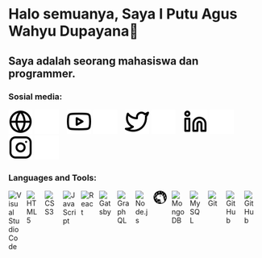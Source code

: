 # Halo semuanya, Saya I Putu Agus Wahyu Dupayana👋 

## Saya adalah seorang mahasiswa dan programmer.
### Sosial media:

[![website](./img/globe-light.svg)](https:www.aguswahyu.me#gh-light-mode-only)
[![website](./img/globe-dark.svg)](https:www.aguswahyu.me#gh-dark-mode-only)
&nbsp;&nbsp;
[![website](./img/youtube-light.svg)](https://youtube.com/c/putuwahyu#gh-light-mode-only)
[![website](./img/youtube-dark.svg)](https://youtube.com/c/putuwahyu#gh-dark-mode-only)
&nbsp;&nbsp;
[![website](./img/twitter-light.svg)](https://twitter.com/putuwahyu29#gh-light-mode-only)
[![website](./img/twitter-dark.svg)](https://twitter.com/putuwahyu29#gh-dark-mode-only)
&nbsp;&nbsp;
[![website](./img/linkedin-light.svg)](https://linkedin.com/in/i-putu-agus-wahyu-dupayana-bbb7721ba#gh-light-mode-only)
[![website](./img/linkedin-dark.svg)](https://linkedin.com/in/i-putu-agus-wahyu-dupayana-bbb7721ba#gh-dark-mode-only)
&nbsp;&nbsp;
[![website](./img/instagram-light.svg)](https://instagram.com/aguswahyu29_#gh-light-mode-only)
[![website](./img/instagram-dark.svg)](https://instagram.com/aguswahyu29_#gh-dark-mode-only)

### Languages and Tools:

[<img align="left" alt="Visual Studio Code" width="26px" src="https://cdn.jsdelivr.net/gh/devicons/devicon/icons/vscode/vscode-original.svg" style="padding-right:10px;" />]()
[<img align="left" alt="HTML5" width="26px" src="https://cdn.jsdelivr.net/gh/devicons/devicon/icons/html5/html5-original.svg" style="padding-right:10px;" />]()
[<img align="left" alt="CSS3" width="26px" src="https://cdn.jsdelivr.net/gh/devicons/devicon/icons/css3/css3-original.svg" style="padding-right:10px;" />]()[<img align="left" alt="JavaScript" width="26px" src="https://cdn.jsdelivr.net/gh/devicons/devicon/icons/javascript/javascript-original.svg" style="padding-right:10px;" />]()
[<img align="left" alt="React" width="26px" src="https://cdn.jsdelivr.net/gh/devicons/devicon/icons/react/react-original.svg" style="padding-right:10px;" />]()
[<img align="left" alt="Gatsby" width="26px" src="https://cdn.jsdelivr.net/gh/devicons/devicon/icons/gatsby/gatsby-original.svg" style="padding-right:10px;" />]()
[<img align="left" alt="GraphQL" width="26px" src="https://cdn.jsdelivr.net/gh/devicons/devicon/icons/graphql/graphql-plain.svg" style="padding-right:10px;" />]()
[<img align="left" alt="Node.js" width="26px" src="https://cdn.jsdelivr.net/gh/devicons/devicon/icons/nodejs/nodejs-original.svg" style="padding-right:10px;" />]()
[<img align="left" alt="Deno" width="26px" src="./img/deno-light.svg" style="padding-right:10px;" />]()
[<img align="left" alt="MongoDB" width="26px" src="https://cdn.jsdelivr.net/gh/devicons/devicon/icons/mongodb/mongodb-original.svg" style="padding-right:10px;" />]()
[<img align="left" alt="MySQL" width="26px" src="https://cdn.jsdelivr.net/gh/devicons/devicon/icons/mysql/mysql-original.svg" style="padding-right:10px;" />]()
[<img align="left" alt="Git" width="26px" src="https://cdn.jsdelivr.net/gh/devicons/devicon/icons/git/git-original.svg" style="padding-right:10px;" />]()
[<img align="left" alt="GitHub" width="26px" src="https://user-images.githubusercontent.com/3369400/139447912-e0f43f33-6d9f-45f8-be46-2df5bbc91289.png" style="padding-right:10px;" />]()
[<img align="left" alt="GitHub" width="26px" src="https://user-images.githubusercontent.com/3369400/139448065-39a229ba-4b06-434b-bc67-616e2ed80c8f.png" style="padding-right:10px;" />]()

